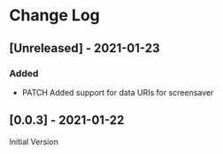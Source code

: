 # Change Log

## [Unreleased] - 2021-01-23

### Added

- PATCH Added support for data URIs for screensaver

## [0.0.3] - 2021-01-22

Initial Version

